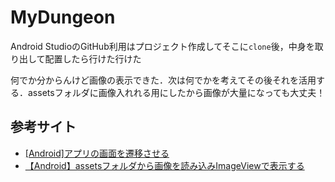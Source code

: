 # MyDungeon

Android StudioのGitHub利用はプロジェクト作成してそこに`clone`後，中身を取り出して配置したら行けた行けた

何でか分からんけど画像の表示できた．次は何でかを考えてその後それを活用する．assetsフォルダに画像入れれる用にしたから画像が大量になっても大丈夫！

## 参考サイト

- [[Android]アプリの画面を遷移させる](https://akira-watson.com/android/activity-1.html)
- [【Android】assetsフォルダから画像を読み込みImageViewで表示する](https://qiita.com/cv_carnavi/items/a019095999e815acbcea)
